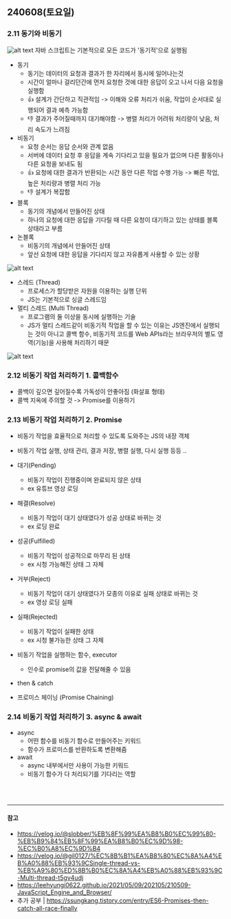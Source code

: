 ## 240608(토요일)

### 2.11 동기와 비동기
![alt text](image-1.png)
자바 스크립트는 기본적으로 모든 코드가 '동기적'으로 실행됨
- 동기
  - 동기는 데이터의 요청과 결과가 한 자리에서 동시에 일어나는것
  - 시간이 얼마나 걸리던간에 먼저 요청한 것에 대한 응답이 오고 나서 다음 요청을 실행함
  - 👍 설계가 간단하고 직관적임 -> 이해와 오류 처리가 쉬움, 작업이 순서대로 실행되어 결과 예측 가능함
  - 👎 결과가 주어질때까지 대기해야함 -> 병렬 처리가 어려워 처리량이 낮음, 처리 속도가 느려짐
- 비동기
  - 요청 순서는 응답 순서와 관계 없음
  - 서버에 데이터 요청 후 응답을 계속 기다리고 있을 필요가 없으며 다른 활동이나 다른 요청을 보내도 됨
  - 👍 요청에 대한 결과가 반환되는 시간 동안 다른 작업 수행 가능 -> 빠른 작업, 높은 처리량과 병렬 처리 가능
  - 👎 설계가 복잡함
- 블록
  - 동기의 개념에서 만들어진 상태
  - 하나의 요청에 대한 응답을 기다릴 때 다른 요청이 대기하고 있는 상태를 블록 상태라고 부름
- 논블록
  - 비동기의 개념에서 만들어진 상태
  - 앞선 요청에 대한 응답을 기다리지 않고 자유롭게 사용할 수 있는 상황

![alt text](image-2.png)
- 스레드 (Thread)
  - 프로세스가 할당받은 자원을 이용하는 실행 단위
  - JS는 기본적으로 싱글 스레드임
- 멀티 스레드 (Multi Thread)
  - 프로그램의 둘 이상을 동시에 실행하는 기술
  - JS가 멀티 스레드같이 비동기적 작업을 할 수 있는 이유는 JS엔진에서 실행되는 것이 아니고 콜백 함수, 비동기적 코드를 Web APIs라는 브라우저의 별도 영역(기능)을 사용해 처리하기 때문

![alt text](image-3.png)

### 2.12 비동기 작업 처리하기 1. 콜백함수

- 콜백이 깊으면 깊어질수록 가독성이 안좋아짐 (화살표 형태)
- 콜백 지옥에 주의할 것 -> Promise를 이용하기

### 2.13 비동기 작업 처리하기 2. Promise

- 비동기 작업을 효율적으로 처리할 수 있도록 도와주는 JS의 내장 객체
- 비동기 작업 실행, 상태 관리, 결과 저장, 병렬 실행, 다시 실행 등등 ..
- 대기(Pending)
  - 비동기 작업이 진행중이며 완료되지 않은 상태
  - ex 유튜브 영상 로딩
- 해결(Resolve)
  - 비동기 작업이 대기 상태였다가 성공 상태로 바뀌는 것
  - ex 로딩 완료
- 성공(Fulfilled)
  - 비동기 작업이 성공적으로 마무리 된 상태
  - ex 시청 가능해진 상태 그 자체
- 거부(Reject)
  - 비동기 작업이 대기 상태였다가 모종의 이유로 실패 상태로 바뀌는 것
  - ex 영상 로딩 실패
- 실패(Rejected)
  - 비동기 작업이 실패한 상태
  - ex 시청 불가능한 상태 그 자체

- 비동기 작업을 실행하는 함수, executor
    - 인수로 promise의 값을 전달해줄 수 있음

- then & catch
- 프로미스 체이닝 (Promise Chaining)

### 2.14 비동기 작업 처리하기 3. async & await

- async
  -  어떤 함수를 비동기 함수로 만들어주는 키워드
  -  함수가 프로미스를 반환하도록 변환해줌
- await
  - async 내부에서만 사용이 가능한 키워드
  - 비동기 함수가 다 처리되기를 기다리는 역할

<br>
<br>

---

#### 참고
- https://velog.io/@slobber/%EB%8F%99%EA%B8%B0%EC%99%80-%EB%B9%84%EB%8F%99%EA%B8%B0%EC%9D%98-%EC%B0%A8%EC%9D%B4
- https://velog.io/@gil0127/%EC%8B%B1%EA%B8%80%EC%8A%A4%EB%A0%88%EB%93%9CSingle-thread-vs-%EB%A9%80%ED%8B%B0%EC%8A%A4%EB%A0%88%EB%93%9C-Multi-thread-t5gv4udj
- https://leehyungi0622.github.io/2021/05/09/202105/210509-JavaScript_Engine_and_Browser/
- 추가 공부 | https://ssungkang.tistory.com/entry/ES6-Promises-then-catch-all-race-finally